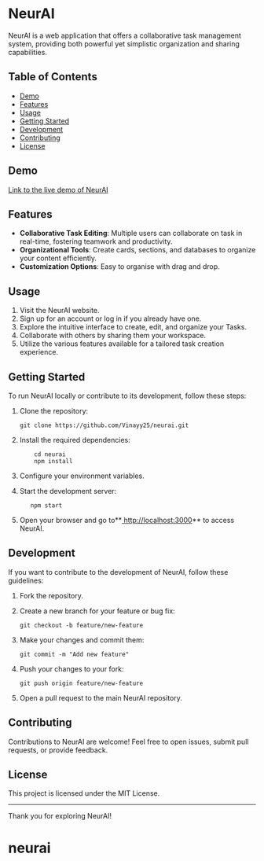 # NeurAI

NeurAI is a web application that offers a collaborative task management system, providing both powerful yet simplistic organization and sharing capabilities.

## Table of Contents

- [Demo](#demo)
- [Features](#features)
- [Usage](#usage)
- [Getting Started](#getting-started)
- [Development](#development)
- [Contributing](#contributing)
- [License](#license)

## Demo

[Link to the live demo of NeurAI](https://neurai.vercel.app/)

## Features

- **Collaborative Task Editing**: Multiple users can collaborate on task in real-time, fostering teamwork and productivity.
- **Organizational Tools**: Create cards, sections, and databases to organize your content efficiently.
- **Customization Options**: Easy to organise with drag and drop.

## Usage

1. Visit the NeurAI website.
2. Sign up for an account or log in if you already have one.
3. Explore the intuitive interface to create, edit, and organize your Tasks.
4. Collaborate with others by sharing them your workspace.
5. Utilize the various features available for a tailored task creation experience.

## Getting Started

To run NeurAI locally or contribute to its development, follow these steps:

1. Clone the repository:
   ```
   git clone https://github.com/Vinayy25/neurai.git
   ```
2. Install the required dependencies:

   ```
       cd neurai
       npm install
   ```
3. Configure your environment variables.
4. Start the development server:

    ```
       npm start
    ```
   
5. Open your browser and go to**[ http://localhost:3000](_blank)** to access NeurAI.

## Development
If you want to contribute to the development of NeurAI, follow these guidelines:

1. Fork the repository.

2. Create a new branch for your feature or bug fix:

    ```
    git checkout -b feature/new-feature
    ```
3. Make your changes and commit them:
    ```
    git commit -m "Add new feature"
    ```
4. Push your changes to your fork:
    ```
    git push origin feature/new-feature
    ```
5. Open a pull request to the main NeurAI repository.

## Contributing
Contributions to NeurAI are welcome! Feel free to open issues, submit pull requests, or provide feedback.

## License
This project is licensed under the MIT License.

---
Thank you for exploring NeurAI! 
# neurai
